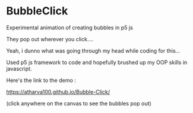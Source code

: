 # BubbleClick
Experimental animation of creating bubbles in p5 js

They pop out wherever you click....

Yeah, i dunno what was going through my head while coding for this...

Used p5 js framework to code and hopefully brushed up my OOP skills in javascript.

Here's the link to the demo :

https://atharva100.github.io/Bubble-Click/

(click anywhere on the canvas to see the bubbles pop out)

